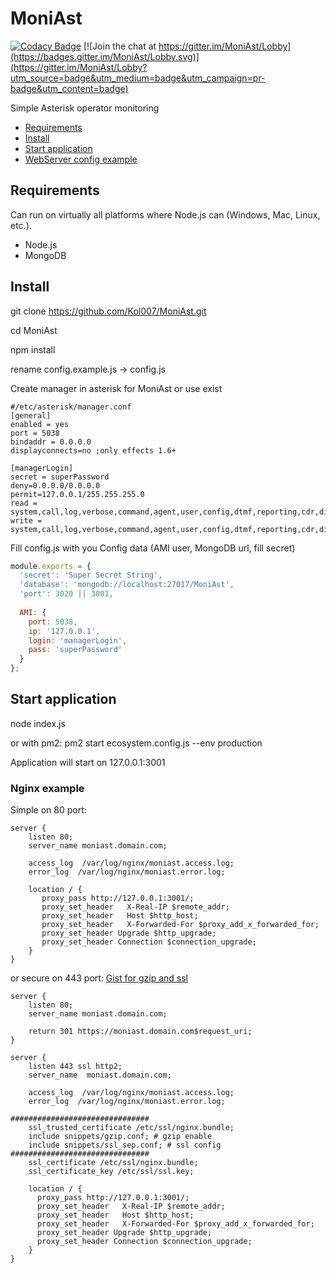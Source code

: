 # MoniAst

[![Codacy Badge](https://api.codacy.com/project/badge/Grade/df6ee9e8cbf34393b728f3640449210b)](https://www.codacy.com/app/nromankevich/MoniAst?utm_source=github.com&amp;utm_medium=referral&amp;utm_content=Kol007/MoniAst&amp;utm_campaign=Badge_Grade) [![Join the chat at https://gitter.im/MoniAst/Lobby](https://badges.gitter.im/MoniAst/Lobby.svg)](https://gitter.im/MoniAst/Lobby?utm_source=badge&utm_medium=badge&utm_campaign=pr-badge&utm_content=badge)

Simple Asterisk operator monitoring

- [Requirements](#requirements)
- [Install](#install)
- [Start application](#start-application)
- [WebServer config example](#nginx-example)

## Requirements

Can run on virtually all platforms where Node.js can (Windows, Mac, Linux, etc.).

- Node.js
- MongoDB

## Install

git clone https://github.com/Kol007/MoniAst.git

cd MoniAst

npm install

rename config.example.js -> config.js

Create manager in asterisk for MoniAst or use exist 
```
#/etc/asterisk/manager.conf
[general]
enabled = yes
port = 5038
bindaddr = 0.0.0.0
displayconnects=no ;only effects 1.6+

[managerLogin]
secret = superPassword
deny=0.0.0.0/0.0.0.0
permit=127.0.0.1/255.255.255.0
read = system,call,log,verbose,command,agent,user,config,dtmf,reporting,cdr,dialplan,originate,message
write = system,call,log,verbose,command,agent,user,config,dtmf,reporting,cdr,dialplan,originate,message

```

Fill config.js with you Config data (AMI user, MongoDB url, fill secret)
```js
module.exports = {
  'secret': 'Super Secret String',
  'database': 'mongodb://localhost:27017/MoniAst',
  'port': 3020 || 3001,
  
  AMI: {
    port: 5038,
    ip: '127.0.0.1',
    login: 'managerLogin',
    pass: 'superPassword'
  }
};


```
## Start application

node index.js

or with pm2: pm2 start ecosystem.config.js --env production

Application will start on 127.0.0.1:3001


### Nginx example
Simple on 80 port:
 ```nginx
 server {
     listen 80;
     server_name moniast.domain.com;
 
     access_log  /var/log/nginx/moniast.access.log;
     error_log  /var/log/nginx/moniast.error.log;
      
     location / {
        proxy_pass http://127.0.0.1:3001/;
        proxy_set_header   X-Real-IP $remote_addr;
        proxy_set_header   Host $http_host;
        proxy_set_header   X-Forwarded-For $proxy_add_x_forwarded_for;
        proxy_set_header Upgrade $http_upgrade;
        proxy_set_header Connection $connection_upgrade;
     }
 }
 ```
 or secure on 443 port:
 [Gist for gzip and ssl](https://gist.github.com/Kol007/8dfac7b2a06a0ffa637954cc1ad563c5)
```nginx
server {
    listen 80;
    server_name moniast.domain.com;

    return 301 https://moniast.domain.com$request_uri;
}

server {
    listen 443 ssl http2;
    server_name  moniast.domain.com;

    access_log  /var/log/nginx/moniast.access.log;
    error_log  /var/log/nginx/moniast.error.log;

###############################
    ssl_trusted_certificate /etc/ssl/nginx.bundle;
    include snippets/gzip.conf; # gzip enable
    include snippets/ssl_sep.conf; # ssl config
###############################
    ssl_certificate /etc/ssl/nginx.bundle;
    ssl_certificate_key /etc/ssl/ssl.key;

    location / {
      proxy_pass http://127.0.0.1:3001/;
      proxy_set_header   X-Real-IP $remote_addr;
      proxy_set_header   Host $http_host;
      proxy_set_header   X-Forwarded-For $proxy_add_x_forwarded_for;
      proxy_set_header Upgrade $http_upgrade;
      proxy_set_header Connection $connection_upgrade;
    }
}
```





